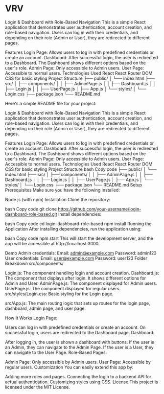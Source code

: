 # VRV
Login & Dashboard with Role-Based Navigation
This is a simple React application that demonstrates user authentication, account creation, and role-based navigation. Users can log in with their credentials, and depending on their role (Admin or User), they are redirected to different pages.

Features
Login Page: Allows users to log in with predefined credentials or create an account.
Dashboard: After successful login, the user is redirected to a Dashboard. The Dashboard shows different options based on the user's role.
Admin Page: Only accessible to Admin users.
User Page: Accessible to normal users.
Technologies Used
React
React Router DOM
CSS for basic styling
Project Structure
├── public/
│   └── index.html
├── src/
│   ├── components/
│   │   ├── AdminPage.js
│   │   ├── Dashboard.js
│   │   ├── Login.js
│   │   ├── UserPage.js
│   ├── App.js
│   └── styles/
│       └── Login.css
├── package.json
└── README.md

Here's a simple README file for your project:

Login & Dashboard with Role-Based Navigation
This is a simple React application that demonstrates user authentication, account creation, and role-based navigation. Users can log in with their credentials, and depending on their role (Admin or User), they are redirected to different pages.

Features
Login Page: Allows users to log in with predefined credentials or create an account.
Dashboard: After successful login, the user is redirected to a Dashboard. The Dashboard shows different options based on the user's role.
Admin Page: Only accessible to Admin users.
User Page: Accessible to normal users.
Technologies Used
React
React Router DOM
CSS for basic styling
Project Structure
bash
Copy code
├── public/
│   └── index.html
├── src/
│   ├── components/
│   │   ├── AdminPage.js
│   │   ├── Dashboard.js
│   │   ├── Login.js
│   │   ├── UserPage.js
│   ├── App.js
│   └── styles/
│       └── Login.css
├── package.json
└── README.md
Setup
Prerequisites
Make sure you have the following installed:

Node.js (with npm)
Installation
Clone the repository:

bash
Copy code
git clone https://github.com/your-username/login-dashboard-role-based.git
Install dependencies:

bash
Copy code
cd login-dashboard-role-based
npm install
Running the Application
After installing dependencies, run the application using:

bash
Copy code
npm start
This will start the development server, and the app will be accessible at http://localhost:3000.

Demo
Admin credentials:
Email: admin@example.com
Password: admin123
User credentials:
Email: user@example.com
Password: user123
Folder Breakdown
src/components/

Login.js: The component handling login and account creation.
Dashboard.js: The component that displays after login. It shows different options for Admin and User.
AdminPage.js: The component displayed for Admin users.
UserPage.js: The component displayed for regular users.
src/styles/Login.css: Basic styling for the Login page.

src/App.js: The main routing logic that sets up routes for the login page, dashboard, admin page, and user page.

How It Works
Login Page:

Users can log in with predefined credentials or create an account.
On successful login, users are redirected to the Dashboard page.
Dashboard:

After logging in, the user is shown a dashboard with buttons.
If the user is an Admin, they can navigate to the Admin Page.
If the user is a User, they can navigate to the User Page.
Role-Based Pages:

Admin Page: Only accessible by Admin users.
User Page: Accessible by regular users.
Customization
You can easily extend this app by:

Adding more roles and pages.
Connecting the login to a backend API for actual authentication.
Customizing styles using CSS.
License
This project is licensed under the MIT License.
